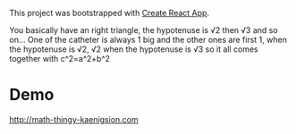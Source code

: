 This project was bootstrapped with [Create React App](https://github.com/facebook/create-react-app).

You basically have an right triangle, the hypotenuse is √2 then √3 and so on... One of the catheter is always 1 big and the other ones are first 1, when the hypotenuse is √2, √2 when the hypotenuse is √3 so it all comes together with c^2=a^2+b^2


# Demo
http://math-thingy-kaenigsion.com
